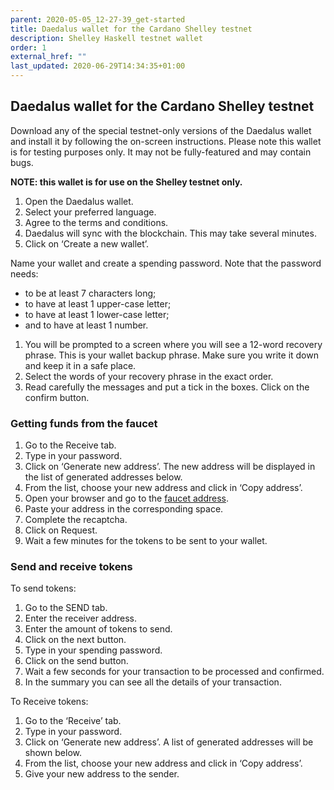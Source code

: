 ```yaml
---
parent: 2020-05-05_12-27-39_get-started
title: Daedalus wallet for the Cardano Shelley testnet
description: Shelley Haskell testnet wallet
order: 1
external_href: ""
last_updated: 2020-06-29T14:34:35+01:00
---
```

## Daedalus wallet for the Cardano Shelley testnet

Download any of the special testnet-only versions of the Daedalus wallet and install it by following the on-screen instructions. Please note this wallet is for testing purposes only. It may not be fully-featured and may contain bugs.

__NOTE: this wallet is for use on the Shelley testnet only.__

<!-- include components/ShelleyDaedalusDownloaders -->

1. Open the Daedalus wallet.
1. Select your preferred language.
1. Agree to the terms and conditions.
1. Daedalus will sync with the blockchain. This may take several minutes.
1. Click on ‘Create a new wallet’. 

Name your wallet and create a spending password. Note that the password needs: 

- to be at least 7 characters long;
- to have at least 1 upper-case letter;
- to have at least 1 lower-case letter;
- and to have at least 1 number.


1. You will be prompted to a screen where you will see a 12-word recovery phrase. This is your wallet backup phrase. Make sure you write it down and keep it in a safe place.
1. Select the words of your recovery phrase in the exact order. 
1. Read carefully the messages and put a tick in the boxes. Click on the confirm button. 


### Getting funds from the faucet

1. Go to the Receive tab.
1. Type in your password.
1. Click on ‘Generate new address’. The new address will be displayed in the list of generated addresses below.
1. From the list, choose your new address and click in ‘Copy address’. 
1. Open your browser and go to the [faucet address](/byron/tools/faucet/).
1. Paste your address in the corresponding space.
1. Complete the recaptcha.
1. Click on Request. 
1. Wait a few minutes for the tokens to be sent to your wallet.

### Send and receive tokens

To send tokens:

1. Go to the SEND tab.
1. Enter the receiver address.
1. Enter the amount of tokens to send.
1. Click on the next button. 
1. Type in your spending password.
1. Click on the send button.
1. Wait a few seconds for your transaction to be processed and confirmed. 
1. In the summary you can see all the details of your transaction. 


To Receive tokens:

1. Go to the ‘Receive’ tab.
1. Type in your password.
1. Click on ‘Generate new address’. A list of generated addresses will be shown below.
1. From the list, choose your new address and click in ‘Copy address’.
1. Give your new address to the sender.
